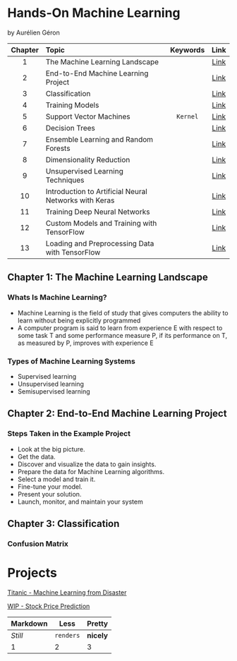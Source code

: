 # Hands-On Machine Learning 
by Aurélien Géron

Chapter   | Topic | Keywords | Link
:---: | :--- | :---: | :---:
1 | The Machine Learning Landscape | | [Link](Hands-On%20Machine%20Learning/01_The_Machine_Learning_Landscape.ipynb)
2 | End-to-End Machine Learning Project | | [Link](Hands-On%20Machine%20Learning/02_End_to_End_Machine_Learning_Project.ipynb)
3 | Classification | | [Link](Hands-On%20Machine%20Learning/03_Classification.ipynb)
4 | Training Models | | [Link](Hands-On%20Machine%20Learning/04_Training_Models.ipynb)
5 | Support Vector Machines | `Kernel` | [Link](Hands-On%20Machine%20Learning/05_Support_Vector_Machines.ipynb)
6 | Decision Trees | | [Link](Hands-On%20Machine%20Learning/06_Decision_Trees.ipynb)
7 | Ensemble Learning and Random Forests | | [Link](Hands-On%20Machine%20Learning/07_Ensemble_Learning_and_Random_Forests.ipynb)
8 | Dimensionality Reduction | | [Link](Hands-On%20Machine%20Learning/08_Dimensionality_Reduction.ipynb)
9 | Unsupervised Learning Techniques | | [Link](Hands-On%20Machine%20Learning/09_Unsupervised_Learning_Techniques.ipynb)
10 | Introduction to Artificial Neural Networks with Keras | | [Link](Hands-On%20Machine%20Learning/10_Introduction_to_Artificial_Neural_Networks_with_Keras.ipynb)
11 | Training Deep Neural Networks | | [Link](Hands-On%20Machine%20Learning/11_Training_Deep_Neural_Networks.ipynb)
12 | Custom Models and Training with TensorFlow | | [Link](Hands-On%20Machine%20Learning/12_Custom_Models_and_Training_with_TensorFlow.ipynb)
13 | Loading and Preprocessing Data with TensorFlow | | [Link](Hands-On%20Machine%20Learning/13_Loading_and_Preprocessing_Data_with_TensorFlow.ipynb)

## Chapter 1: The Machine Learning Landscape
### Whats Is Machine Learning?
* Machine Learning is the field of study that gives computers the ability to learn without being explicitly programmed
* A computer program is said to learn from experience E with respect to some task T and some performance measure P, if its performance on T, as measured by P, improves with        experience E
### Types of Machine Learning Systems
* Supervised learning
* Unsupervised learning
* Semisupervised learning

## Chapter 2: End-to-End Machine Learning Project
### Steps Taken in the Example Project
* Look at the big picture.
* Get the data.
* Discover and visualize the data to gain insights.
* Prepare the data for Machine Learning algorithms.
* Select a model and train it.
* Fine-tune your model.
* Present your solution.
* Launch, monitor, and maintain your system

## Chapter 3: Classification
### Confusion Matrix


# Projects
[Titanic - Machine Learning from Disaster](Projects/Titanic)

[WIP - Stock Price Prediction](Projects/Stock%20Price%20Prediction)





Markdown | Less | Pretty
--- | --- | ---
*Still* | `renders` | **nicely**
1 | 2 | 3
